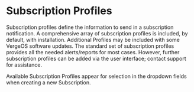 
# Subscription Profiles

Subscription profiles define the information to send in a subscription notification.
A comprehensive array of subscription profiles is included, by default, with installation. Additional Profiles may be included with some VergeOS software updates. The standard set of subscription profiles provides all the needed alerts/reports for most cases. However, further subscription profiles can be added via the user interface; contact support for assistance.

Available Subscription Profiles appear for selection in the dropdown fields when creating a new Subscription.
